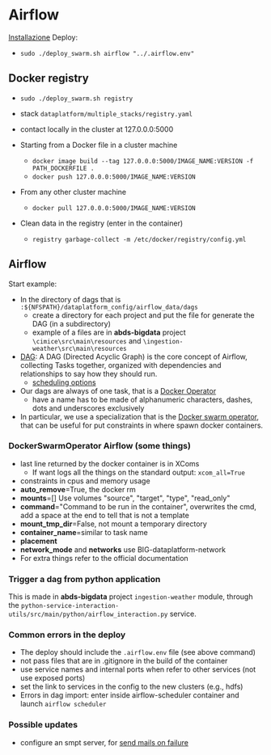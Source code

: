 # Airflow
[Installazione](https://airflow.apache.org/docs/apache-airflow/stable/howto/docker-compose/index.html)
Deploy:
- `sudo ./deploy_swarm.sh airflow "../.airflow.env"`

## Docker registry
- `sudo ./deploy_swarm.sh registry`
- stack `dataplatform/multiple_stacks/registry.yaml`
- contact locally in the cluster at 127.0.0.0:5000
- Starting from a Docker file in a cluster machine
  - `docker image build --tag 127.0.0.0:5000/IMAGE_NAME:VERSION -f PATH_DOCKERFILE .`
  - `docker push 127.0.0.0:5000/IMAGE_NAME:VERSION`
- From any other cluster machine
  - `docker pull 127.0.0.0:5000/IMAGE_NAME:VERSION`

- Clean data in the registry (enter in the container)
  - `registry garbage-collect -m /etc/docker/registry/config.yml`

## Airflow
Start example:
- In the directory of dags that is `:${NFSPATH}/dataplatform_config/airflow_data/dags`
  - create a directory for each project and put the file for generate the DAG (in a subdirectory)
  - example of a files are in __abds-bigdata__ project `\cimice\src\main\resources` and `\ingestion-weather\src\main\resources`
- [DAG](https://airflow.apache.org/docs/apache-airflow/stable/core-concepts/dags.html): A DAG (Directed Acyclic Graph) is the core concept of Airflow, collecting Tasks together, organized with dependencies and relationships to say how they should run.
  - [scheduling options](https://airflow.apache.org/docs/apache-airflow/1.10.1/scheduler.html)
- Our dags are always of one task, that is a [Docker Operator](https://airflow.apache.org/docs/apache-airflow-providers-docker/1.0.2/_api/airflow/providers/docker/operators/docker/index.html)
  - have a name has to be made of alphanumeric characters, dashes, dots and underscores exclusively
- In particular, we use a specialization that is the [Docker swarm operator](https://airflow.apache.org/docs/apache-airflow-providers-docker/stable/_api/airflow/providers/docker/operators/docker_swarm/index.html#airflow.providers.docker.operators.docker_swarm.DockerSwarmOperator),
  that can be useful for put constraints in where spawn docker containers.
### DockerSwarmOperator Airflow (some things)
- last line returned by the docker container is in XComs
  - If want logs all the things on the standard output: `xcom_all=True`
- constraints in cpus and memory usage
- **auto_remove**=True, the docker rm
- **mounts**=[] Use volumes "source", "target", "type", "read_only"
- **command**="Command to be run in the container", overwrites the cmd, add a space at the end to tell that is not a template
- **mount_tmp_dir**=False, not mount a temporary directory
- **container_name**=similar to task name 
- **placement**
- **network_mode** and **networks** use BIG-dataplatform-network
- For extra things refer to the official documentation

### Trigger a dag from python application
This is made in **abds-bigdata** project `ingestion-weather` module, 
through the `python-service-interaction-utils/src/main/python/airflow_interaction.py` service.

### Common errors in the deploy
- The deploy should include the `.airflow.env` file (see above command)
- not pass files that are in .gitignore in the build of the container
- use service names and internal ports when refer to other services (not use exposed ports)
- set the link to services in the config to the new clusters (e.g., hdfs) 
- Errors in dag import: enter inside airflow-scheduler container and launch `airflow scheduler`

### Possible updates
- configure an smpt server, for [send mails on failure](https://stackoverflow.com/questions/58736009/email-on-failure-retry-with-airflow-in-docker-container)